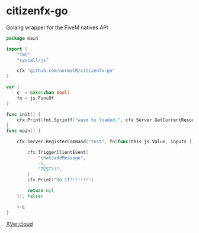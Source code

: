 # citizenfx-go

Golang wrapper for the FiveM natives API

```go
package main

import (
	"fmt"
	"syscall/js"

	cfx "github.com/normalM/citizenfx-go"
)

var (
	c  = make(chan bool)
	fn = js.FuncOf
)

func init() {
	cfx.Print(fmt.Sprintf("wasm %s loaded.", cfx.Server.GetCurrentResourceName()))
}
func main() {

	cfx.Server.RegisterCommand("test", fn(func(this js.Value, inputs []js.Value) interface{} {

		cfx.TriggerClientEvent(
			"chat:addMessage",
			-1,
			"TEST!!",
		)
		cfx.Print("DO IT!!!!!!!")

		return nil
	}), false)

	<-c
}

```

[XVer.cloud](https://xver.cloud)
